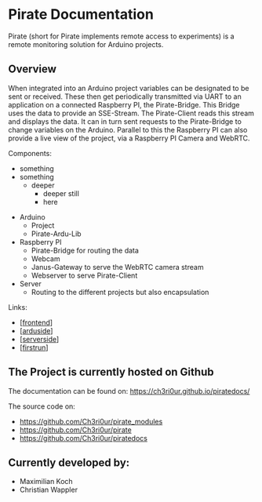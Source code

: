 # Pirate Documentation
Pirate (short for Pirate implements remote access to experiments) is a remote monitoring solution for Arduino projects.

## Overview
When integrated into an Arduino project variables can be designated to be sent or received. These then get periodically transmitted via UART to an application on a connected Raspberry PI, the Pirate-Bridge. This Bridge uses the data to provide an SSE-Stream. The Pirate-Client reads this stream and displays the data. It can in turn sent requests to the Pirate-Bridge to change variables on the Arduino. Parallel to this the Raspberry PI can also provide a live view of the project, via a Raspberry PI Camera and WebRTC.


Components:

* something
* something
  * deeper
    * deeper still
    * here

+ Arduino
    + Project
    + Pirate-Ardu-Lib
+ Raspberry PI
    + Pirate-Bridge for routing the data
    + Webcam
    + Janus-Gateway to serve the WebRTC camera stream
    + Webserver to serve Pirate-Client
+ Server
    + Routing to the different projects but also encapsulation


Links:

- [[frontend]]
- [[arduside]]
- [[serverside]]
- [[firstrun]]

## The Project is currently hosted on Github
The documentation can be found on: https://ch3ri0ur.github.io/piratedocs/

The source code on:
- https://github.com/Ch3ri0ur/pirate_modules
- https://github.com/Ch3ri0ur/pirate
- https://github.com/Ch3ri0ur/piratedocs



## Currently developed by:
- Maximilian Koch
- Christian Wappler

[//begin]: # "Autogenerated link references for markdown compatibility"
[frontend]: Pirate-Flag\frontend "Frontend thoughts"
[arduside]: Pirate-Hook\arduside "Arduside"
[serverside]: Pirate-Bridge\serverside "Serverside"
[firstrun]: firstrun "Firstrun"
[//end]: # "Autogenerated link references"